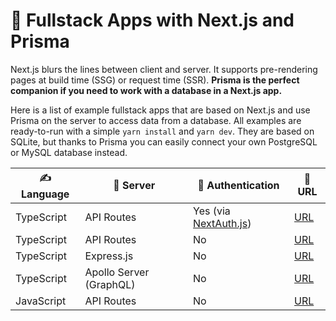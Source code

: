# 🚀 Fullstack Apps with Next.js and Prisma

Next.js blurs the lines between client and server. It supports pre-rendering pages at build time (SSG) or request time (SSR). **Prisma is the perfect companion if you need to work with a database in a Next.js app.**

Here is a list of example fullstack apps that are based on Next.js and use Prisma on the server to access data from a database. All examples are ready-to-run with a simple `yarn install` and `yarn dev`. They are based on SQLite, but thanks to Prisma you can easily connect your own PostgreSQL or MySQL database instead.

| ✍️ Language | 🤖 Server               | 🔐 Authentication                                  | 🔗 URL                                                  |
| ----------- | ----------------------- | -------------------------------------------------- | ------------------------------------------------------- |
| TypeScript  | API Routes              | Yes (via [NextAuth.js](https://next-auth.js.org/)) | [URL](https://pris.ly/e/ts/rest-nextjs-api-routes-auth) |
| TypeScript  | API Routes              | No                                                 | [URL](https://pris.ly/e/ts/rest-nextjs-api-routes)      |
| TypeScript  | Express.js              | No                                                 | [URL](https://pris.ly/e/ts/rest-nextjs-express)         |
| TypeScript  | Apollo Server (GraphQL) | No                                                 | [URL](https://pris.ly/e/ts/graphql-nextjs)              |
| JavaScript  | API Routes              | No                                                 | [URL](https://pris.ly/e/js/rest-nextjs-api-routes)      |
